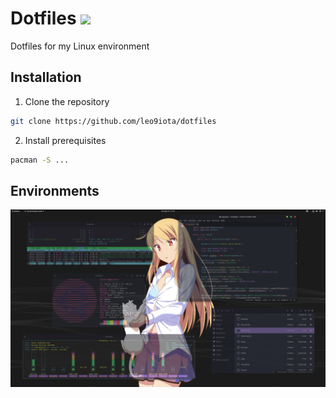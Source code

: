 <h1>
  Dotfiles
  <img src="https://isc.tamu.edu/~lewing/linux/sit3-shine.7.gif" width="30px"/>
</h1>
Dotfiles for my Linux environment

## Installation
1. Clone the repository
```bash
git clone https://github.com/leo9iota/dotfiles
```

2. Install prerequisites
```bash
pacman -S ...
```

## Environments
![Mashiro Ubuntu Environment](images/mashiro-ubuntu-environment.png)

